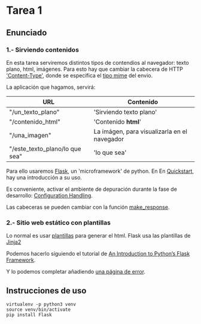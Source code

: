 # Tarea 1

## Enunciado

### 1.- Sirviendo contenidos

En esta tarea serviremos distintos tipos de contendios al navegador: texto plano, html, imágenes. Para esto hay que cambiar la cabecera de HTTP ['Content-Type'](https://developer.mozilla.org/en-US/docs/Web/HTTP/Headers/Content-Type), donde se especifica el [tipo mime](https://developer.mozilla.org/en-US/docs/Web/HTTP/Basics_of_HTTP/MIME_types) del envio.

La aplicación que hagamos, servirá:

URL | Contenido
-- | --
"/un_texto_plano" | 'Sirviendo texto plano'
"/contenido_html" | 'Contenido **html**'
"/una_imagen" | La imágen, para visualizarla en el navegador
"/este_texto_plano/lo que sea" | 'lo que sea'

Para ello usaremos [Flask](http://flask.pocoo.org/), un 'microframework' de python. En En [Quickstart](http://flask.pocoo.org/docs/0.12/quickstart/), hay una introducción a su uso.

Es conveniente, activar el ambiente de depuración durante la fase de desarrollo: [Configuration Handling](http://flask.pocoo.org/docs/0.12/config/).

Las cabeceras se pueden cambiar con la función [make_response](http://flask.pocoo.org/docs/0.12/quickstart/#about-responses).

### 2.- Sitio web estático con plantillas

Lo normal es usar [plantillas](http://flask.pocoo.org/docs/0.12/tutorial/templates/) para generar el html. Flask usa las plantillas de [Jinja2](http://jinja.pocoo.org/docs/2.9/templates/)

Podemos hacerlo siguiendo el tutorial de [An Introduction to Python’s Flask Framework](https://code.tutsplus.com/tutorials/an-introduction-to-pythons-flask-framework--net-28822).

Y lo podemos completar añadiendo [una página de error](http://flask.pocoo.org/docs/0.12/patterns/errorpages/).

## Instrucciones de uso

```
virtualenv -p python3 venv
source venv/bin/activate
pip install Flask
```
